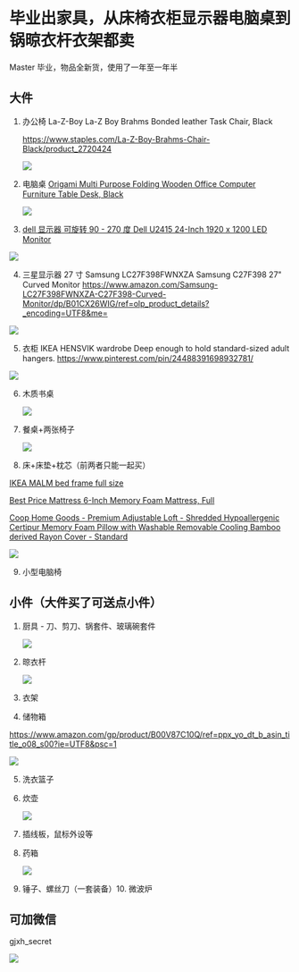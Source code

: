 # 毕业出家具，从床椅衣柜显示器电脑桌到锅晾衣杆衣架都卖

Master 毕业，物品全新货，使用了一年至一年半

## 大件

1. 办公椅 La-Z-Boy La-Z Boy Brahms Bonded leather Task Chair, Black 

   https://www.staples.com/La-Z-Boy-Brahms-Chair-Black/product_2720424

   ![](http://www.ohioabc.com/data/attachment/forum/201904/02/151617ioxko6qpild6iyzy.png)

2. 电脑桌 [Origami Multi Purpose Folding Wooden Office Computer Furniture Table Desk, Black](https://www.amazon.com/gp/product/B005MWUQOG/ref=ppx_yo_dt_b_asin_title_o09_s02?ie=UTF8&psc=1)

   ![](https://images-na.ssl-images-amazon.com/images/I/61F1bNNaOuL._SL1500_.jpg)

3. [dell 显示器 可旋转 90 - 270 度 Dell U2415 24-Inch 1920 x 1200 LED Monitor](https://www.amazon.com/Dell-U2415-24-Inch-1920-Monitor/dp/B00NZTKOQI/ref=olp_product_details?_encoding=UTF8&me=)

  ![](http://www.ohioabc.com/data/attachment/forum/201904/02/151340go323qlkg3q2go38.png)

4. 三星显示器 27 寸 Samsung LC27F398FWNXZA Samsung C27F398 27" Curved Monitor
  <https://www.amazon.com/Samsung-LC27F398FWNXZA-C27F398-Curved-Monitor/dp/B01CX26WIG/ref=olp_product_details?_encoding=UTF8&me=>

  ![](http://www.ohioabc.com/data/attachment/forum/201904/02/151319hdlil4xz4nddd4oc.png)

5. 衣柜 IKEA HENSVIK wardrobe Deep enough to hold standard-sized adult hangers.
  https://www.pinterest.com/pin/24488391698932781/

  ![](http://www.ohioabc.com/data/attachment/forum/201904/02/024740ecolabn1lj3dbjco.jpg)

6. 木质书桌

   ![](http://www.ohioabc.com/data/attachment/forum/201904/02/025024mv0zbnczii6d2g0d.jpg)

7. 餐桌+两张椅子

   ![](http://www.ohioabc.com/data/attachment/forum/201904/02/025022smuc1wa119wuf16a.jpg)

8. 床+床垫+枕芯（前两者只能一起买）

  [IKEA MALM bed frame full size](https://www.ikea.com/us/en/catalog/categories/departments/bedroom/16284/)
  
  [Best Price Mattress 6-Inch Memory Foam Mattress, Full](https://www.amazon.com/gp/product/B00HCZ0X9Y/ref=ppx_yo_dt_b_asin_title_o00_s00?ie=UTF8&psc=1)
  
  [Coop Home Goods - Premium Adjustable Loft - Shredded Hypoallergenic Certipur Memory Foam Pillow with Washable Removable Cooling Bamboo derived Rayon Cover - Standard](https://www.amazon.com/gp/product/B01MTAIY84/ref=ppx_yo_dt_b_asin_title_o09_s00?ie=UTF8&psc=1)

  ![](http://www.ohioabc.com/data/attachment/forum/201904/02/025020ldxao1xmj1soerii.jpg)

9. 小型电脑椅

## 小件（大件买了可送点小件）

1. 厨具 - 刀、剪刀、锅套件、玻璃碗套件

   ![](https://images-na.ssl-images-amazon.com/images/I/51Jmnb6o9PL._SX90_.jpg)

2. 晾衣杆

   ![](http://www.ohioabc.com/data/attachment/forum/201904/02/155546m17zjz7zpkopu1j7.png)

3. 衣架

4. 储物箱

  https://www.amazon.com/gp/product/B00V87C10Q/ref=ppx_yo_dt_b_asin_title_o08_s00?ie=UTF8&psc=1

  ![](https://images-na.ssl-images-amazon.com/images/I/615GUav7%2BXL._SL1200_.jpg)

5. 洗衣篮子

6. 炊壶

   ![](https://images-na.ssl-images-amazon.com/images/I/41Y9tfvdK1L._SY90_.jpg)

7. 插线板，鼠标外设等

8. 药箱

   ![](https://images-na.ssl-images-amazon.com/images/I/41ZXGdfBBkL._SX90_.jpg)

9. 锤子、螺丝刀（一套装备）10. 微波炉

## 可加微信

gjxh_secret

![](http://www.ohioabc.com/data/attachment/forum/201904/02/024641dfrzizo5cp5z85ei.jpg)
